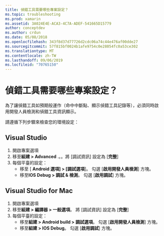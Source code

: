```yaml
---
title: 偵錯工具需要哪些專案設定？
ms.topic: troubleshooting
ms.prod: xamarin
ms.assetid: 3A024E4E-ACA3-4C7A-ADEF-541665D15779
author: conceptdev
ms.author: crdun
ms.date: 05/08/2018
ms.openlocfilehash: 343f8d37d77726d2cdc06a74c44e476af00dde27
ms.sourcegitcommit: 57f815bf0024b1afe9754c0e28054fc0a53ce302
ms.translationtype: MT
ms.contentlocale: zh-TW
ms.lasthandoff: 09/06/2019
ms.locfileid: "70765150"
---
```

# <a name="what-project-settings-are-required-for-the-debugger"></a>偵錯工具需要哪些專案設定？

為了讓偵錯工具如預期般運作（命中中斷點、顯示偵錯工具記錄等），必須同時啟用開發人員檢測和偵錯工具資訊顯示。

請遵循下列步驟來檢查您的環境設定：

## <a name="visual-studio"></a>Visual Studio
1. 開啟專案選項
2. 移至**組建 > Advanced** .。。將 [調試資訊] 設定為 [**完整**]
3. 每個平臺的設定：
   - 移至 [ **Android 選項] > [調試選項**]。 勾選 [**啟用開發人員檢測**] 方塊。
   - 移至**IOS Debug > 調試 & 檢測**。 勾選 [**啟用調試**] 方塊。

## <a name="visual-studio-for-mac"></a>Visual Studio for Mac
1. 開啟專案選項
2. 移至**組建 > 編譯器 > 一般選項**。 將 [調試資訊] 設定為 [**完整**]
3. 每個平臺的設定：
    - 移至**組建 > Android build > 調試選項**。 勾選 [**啟用開發人員檢測**] 方塊。
    - 移至**組建 > IOS Debug**。 勾選 [**啟用調試**] 方塊。
